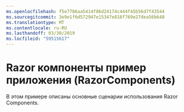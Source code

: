 ```yaml
---
ms.openlocfilehash: f5e7786aa5414f86d24174c444f45b56d7f43544
ms.sourcegitcommit: 3e9e1f6d572947e15347e818f769e27dea56b648
ms.translationtype: MT
ms.contentlocale: ru-RU
ms.lasthandoff: 03/30/2019
ms.locfileid: "59515617"
---
```

# <a name="razor-components-sample-app-razorcomponents"></a>Razor компоненты пример приложения (RazorComponents)

В этом примере описаны основные сценарии использования Razor Components.
